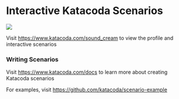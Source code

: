 # Interactive Katacoda Scenarios

[![](http://shields.katacoda.com/katacoda/sound_cream/count.svg)](https://www.katacoda.com/sound_cream "Get your profile on Katacoda.com")

Visit https://www.katacoda.com/sound_cream to view the profile and interactive scenarios

### Writing Scenarios
Visit https://www.katacoda.com/docs to learn more about creating Katacoda scenarios

For examples, visit https://github.com/katacoda/scenario-example
